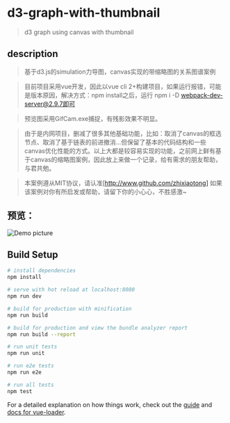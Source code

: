 # d3-graph-with-thumbnail

> d3 graph using canvas with thumbnail

## description

> 基于d3.js的simulation力导图，canvas实现的带缩略图的关系图谱案例

> 目前项目采用vue开发，因此以vue cli 2+构建项目，如果运行报错，可能是版本原因，解决方式：npm install之后，运行 npm i -D webpack-dev-server@2.9.7即可

> 预览图采用GifCam.exe捕捉，有残影效果不明显。

> 由于是内网项目，删减了很多其他基础功能，比如：取消了canvas的框选节点、取消了基于链表的前进撤消...但保留了基本的代码结构和一些canvas优化性能的方式。以上大都是较容易实现的功能，之前网上鲜有基于canvas的缩略图案例，因此放上来做一个记录，给有需求的朋友帮助，与君共勉。

> 本案例遵从MIT协议，请认准[http://www.github.com/zhixiaotong]
  如果该案例对你有所启发或帮助，请留下你的小心心，不胜感激~
  
## 预览：
![Demo picture](https://github.com/zhixiaotong/d3-graph-with-thumbnail/blob/master/demo.gif)

## Build Setup

``` bash
# install dependencies
npm install

# serve with hot reload at localhost:8080
npm run dev

# build for production with minification
npm run build

# build for production and view the bundle analyzer report
npm run build --report

# run unit tests
npm run unit

# run e2e tests
npm run e2e

# run all tests
npm test
```

For a detailed explanation on how things work, check out the [guide](http://vuejs-templates.github.io/webpack/) and [docs for vue-loader](http://vuejs.github.io/vue-loader).
